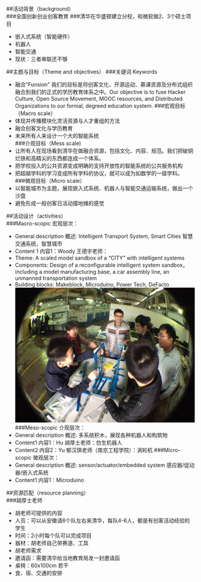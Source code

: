 ##活动背景（background）  
###全国创新创业创客教育
###清华在华盛顿建立分校，和微软做2、3个硕士项目  
- 嵌入式系统（智能硬件）  
- 机器人  
- 智能交通  
- 现状：三者串联还不够  

##主题与目标（Theme and objectives）
###关键词 Keywords
- 融合"Funsion" 我们的目标是将创客文化、开源运动、慕课资源及分布式组织融合到我们的正式的学历教育体系之中。Our objective is to fuse Hacker Culture, Open Source Movement, MOOC resources, and Distributed Organizations to our formal, degreed education system.
###宏观目标（Macro scale）
- 体现并传播模块化灵活资源与人才重组的方法
- 融合创客文化与学历教育  
- 未来所有人来设计一个大的智能系统  
###介观目标（Mess scale)
- 让所有人在现场看到清华在做融合资源，包括文化、内容、规范。我们把破铜烂铁和高精尖的东西都连成一个体系。  
- 把学校投入的公共资源变成明确的支持开放性的智能系统的公共服务机构
- 把超越学科的学习变成所有学科的协议，就可以成为如数学的一级学科。  
###微观目标（Micro scale）
- 以智能城市为主题，展现嵌入式系统、机器人与智能交通运输系统，做出一个沙盘
- 避免形成一般创客日活动摆地摊的感觉

##活动设计（activities）  
###Macro-scopic 宏观层次：
- General description 概述: Intelligent Transport System, Smart Cities 智慧交通系统，智慧城市
- Content 1 内容1：Woody 王德宇老师：
 - Theme: A scaled model sandbox of a “CITY” with intelligent systems
 - Components: Design of a reconfigurable intelligent system sandbox， including a model manufacturing base, a car assembly line, an unmanned transportation system
 - Building blocks: Makeblock, Microduino, Power Tech, DeFacto
![image](https://github.com/lxgang17/20151128-THU-Maker-Festival/blob/master/sandbox.jpg)
###Meso-scopic 介观层次：
- General description 概述: 多系统积木，展现各种机器人和构筑物
- Content1 内容1：Hu 胡厚士老师：仿生机器人
- Content2 内容2：Yu 郁汉琪老师（南京工程学院）：涡轮机
###Micro-scopic 微观层次：
- General description 概述: sensor/actuator/embedded system 感应器/促动器/嵌入式系统
- Content1 内容1：Microduino
 
##资源匹配（resource planning）  
###胡厚士老师
- 胡老师可提供的内容
 - 人员：可以从安徽请6个队左右来清华，每队4-6人，都是有创客活动经验的学生
 - 时间：2小时每个队可以完成项目
 - 器材：胡老师自己带赛道、工具
- 胡老师需求
 - 邀请函：需要清华给当地教育局发一封邀请函
 - 桌椅：60x100cm 若干
 - 食、宿、交通的安排
